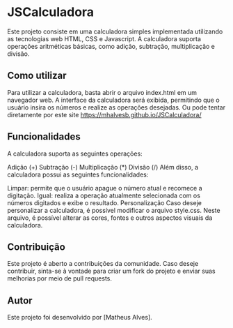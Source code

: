 # JSCalculadora


Este projeto consiste em uma calculadora simples implementada utilizando as tecnologias web HTML, CSS e Javascript. A calculadora suporta operações aritméticas básicas, como adição, subtração, multiplicação e divisão.

## Como utilizar
Para utilizar a calculadora, basta abrir o arquivo index.html em um navegador web. A interface da calculadora será exibida, permitindo que o usuário insira os números e realize as operações desejadas. Ou pode tentar diretamente por este site https://mhalvesb.github.io/JSCalculadora/

## Funcionalidades
A calculadora suporta as seguintes operações:

Adição (+)
Subtração (-)
Multiplicação (*)
Divisão (/)
Além disso, a calculadora possui as seguintes funcionalidades:

Limpar: permite que o usuário apague o número atual e recomece a digitação.
Igual: realiza a operação atualmente selecionada com os números digitados e exibe o resultado.
Personalização
Caso deseje personalizar a calculadora, é possível modificar o arquivo style.css. Neste arquivo, é possível alterar as cores, fontes e outros aspectos visuais da calculadora.

## Contribuição
Este projeto é aberto a contribuições da comunidade. Caso deseje contribuir, sinta-se à vontade para criar um fork do projeto e enviar suas melhorias por meio de pull requests.

## Autor
Este projeto foi desenvolvido por [Matheus Alves].

